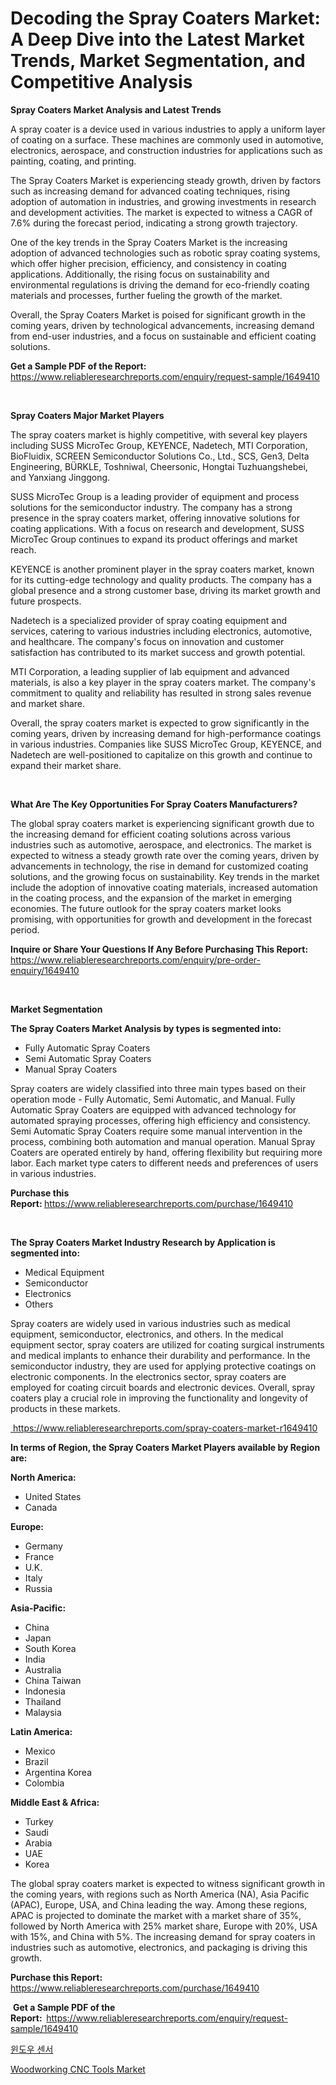 <p><h1>Decoding the Spray Coaters Market: A Deep Dive into the Latest Market Trends, Market Segmentation, and Competitive Analysis</h1></p><p><strong>Spray Coaters Market Analysis and Latest Trends</strong></p>
<p><p>A spray coater is a device used in various industries to apply a uniform layer of coating on a surface. These machines are commonly used in automotive, electronics, aerospace, and construction industries for applications such as painting, coating, and printing.</p><p>The Spray Coaters Market is experiencing steady growth, driven by factors such as increasing demand for advanced coating techniques, rising adoption of automation in industries, and growing investments in research and development activities. The market is expected to witness a CAGR of 7.6% during the forecast period, indicating a strong growth trajectory.</p><p>One of the key trends in the Spray Coaters Market is the increasing adoption of advanced technologies such as robotic spray coating systems, which offer higher precision, efficiency, and consistency in coating applications. Additionally, the rising focus on sustainability and environmental regulations is driving the demand for eco-friendly coating materials and processes, further fueling the growth of the market.</p><p>Overall, the Spray Coaters Market is poised for significant growth in the coming years, driven by technological advancements, increasing demand from end-user industries, and a focus on sustainable and efficient coating solutions.</p></p>
<p><strong>Get a Sample PDF of the Report:&nbsp;</strong> <a href="https://www.reliableresearchreports.com/enquiry/request-sample/1649410">https://www.reliableresearchreports.com/enquiry/request-sample/1649410</a></p>
<p>&nbsp;</p>
<p><strong>Spray Coaters Major Market Players</strong></p>
<p><p>The spray coaters market is highly competitive, with several key players including SUSS MicroTec Group, KEYENCE, Nadetech, MTI Corporation, BioFluidix, SCREEN Semiconductor Solutions Co., Ltd., SCS, Gen3, Delta Engineering, BÜRKLE, Toshniwal, Cheersonic, Hongtai Tuzhuangshebei, and Yanxiang Jinggong. </p><p>SUSS MicroTec Group is a leading provider of equipment and process solutions for the semiconductor industry. The company has a strong presence in the spray coaters market, offering innovative solutions for coating applications. With a focus on research and development, SUSS MicroTec Group continues to expand its product offerings and market reach.</p><p>KEYENCE is another prominent player in the spray coaters market, known for its cutting-edge technology and quality products. The company has a global presence and a strong customer base, driving its market growth and future prospects.</p><p>Nadetech is a specialized provider of spray coating equipment and services, catering to various industries including electronics, automotive, and healthcare. The company's focus on innovation and customer satisfaction has contributed to its market success and growth potential.</p><p>MTI Corporation, a leading supplier of lab equipment and advanced materials, is also a key player in the spray coaters market. The company's commitment to quality and reliability has resulted in strong sales revenue and market share.</p><p>Overall, the spray coaters market is expected to grow significantly in the coming years, driven by increasing demand for high-performance coatings in various industries. Companies like SUSS MicroTec Group, KEYENCE, and Nadetech are well-positioned to capitalize on this growth and continue to expand their market share.</p></p>
<p>&nbsp;</p>
<p><strong>What Are The Key Opportunities For Spray Coaters Manufacturers?</strong></p>
<p><p>The global spray coaters market is experiencing significant growth due to the increasing demand for efficient coating solutions across various industries such as automotive, aerospace, and electronics. The market is expected to witness a steady growth rate over the coming years, driven by advancements in technology, the rise in demand for customized coating solutions, and the growing focus on sustainability. Key trends in the market include the adoption of innovative coating materials, increased automation in the coating process, and the expansion of the market in emerging economies. The future outlook for the spray coaters market looks promising, with opportunities for growth and development in the forecast period.</p></p>
<p><strong>Inquire or Share Your Questions If Any Before Purchasing This Report:</strong> <a href="https://www.reliableresearchreports.com/enquiry/pre-order-enquiry/1649410">https://www.reliableresearchreports.com/enquiry/pre-order-enquiry/1649410</a></p>
<p>&nbsp;</p>
<p><strong>Market Segmentation</strong></p>
<p><strong>The Spray Coaters Market Analysis by types is segmented into:</strong></p>
<p><ul><li>Fully Automatic Spray Coaters</li><li>Semi Automatic Spray Coaters</li><li>Manual Spray Coaters</li></ul></p>
<p><p>Spray coaters are widely classified into three main types based on their operation mode - Fully Automatic, Semi Automatic, and Manual. Fully Automatic Spray Coaters are equipped with advanced technology for automated spraying processes, offering high efficiency and consistency. Semi Automatic Spray Coaters require some manual intervention in the process, combining both automation and manual operation. Manual Spray Coaters are operated entirely by hand, offering flexibility but requiring more labor. Each market type caters to different needs and preferences of users in various industries.</p></p>
<p><strong>Purchase this Report:&nbsp;</strong><a href="https://www.reliableresearchreports.com/purchase/1649410">https://www.reliableresearchreports.com/purchase/1649410</a></p>
<p>&nbsp;</p>
<p><strong>The Spray Coaters Market Industry Research by Application is segmented into:</strong></p>
<p><ul><li>Medical Equipment</li><li>Semiconductor</li><li>Electronics</li><li>Others</li></ul></p>
<p><p>Spray coaters are widely used in various industries such as medical equipment, semiconductor, electronics, and others. In the medical equipment sector, spray coaters are utilized for coating surgical instruments and medical implants to enhance their durability and performance. In the semiconductor industry, they are used for applying protective coatings on electronic components. In the electronics sector, spray coaters are employed for coating circuit boards and electronic devices. Overall, spray coaters play a crucial role in improving the functionality and longevity of products in these markets.</p></p>
<p><a href="https://www.reliableresearchreports.com/spray-coaters-market-r1649410">&nbsp;https://www.reliableresearchreports.com/spray-coaters-market-r1649410</a></p>
<p><strong>In terms of Region, the Spray Coaters Market Players available by Region are:</strong></p>
<p>
    <p> <strong> North America: </strong>
        <ul>
            <li>United States</li>
            <li>Canada</li>
        </ul>
        </p> 
    <p> <strong> Europe: </strong>
        <ul>
            <li>Germany</li>
            <li>France</li>
            <li>U.K.</li>
            <li>Italy</li>
            <li>Russia</li>
        </ul>
        </p> 
    <p> <strong> Asia-Pacific: </strong>
        <ul>
            <li>China</li>
            <li>Japan</li>
            <li>South Korea</li>
            <li>India</li>
            <li>Australia</li>
            <li>China Taiwan</li>
            <li>Indonesia</li>
            <li>Thailand</li>
            <li>Malaysia</li>
        </ul>
        </p> 
    <p> <strong> Latin America: </strong>
        <ul>
            <li>Mexico</li>
            <li>Brazil</li>
            <li>Argentina Korea</li>
            <li>Colombia</li>
        </ul>
        </p> 
    <p> <strong> Middle East & Africa: </strong>
        <ul>
            <li>Turkey</li>
            <li>Saudi</li>
            <li>Arabia</li>
            <li>UAE</li>
            <li>Korea</li>
        </ul>
    </p>
    </p>
<p><p>The global spray coaters market is expected to witness significant growth in the coming years, with regions such as North America (NA), Asia Pacific (APAC), Europe, USA, and China leading the way. Among these regions, APAC is projected to dominate the market with a market share of 35%, followed by North America with 25% market share, Europe with 20%, USA with 15%, and China with 5%. The increasing demand for spray coaters in industries such as automotive, electronics, and packaging is driving this growth.</p></p>
<p><strong>Purchase this Report: </strong><a href="https://www.reliableresearchreports.com/purchase/1649410">https://www.reliableresearchreports.com/purchase/1649410</a></p>
<p>&nbsp;<strong>Get a Sample PDF of the Report:&nbsp;&nbsp;</strong><a href="https://www.reliableresearchreports.com/enquiry/request-sample/1649410">https://www.reliableresearchreports.com/enquiry/request-sample/1649410</a></p>
<p><strong></strong></p>
<p><p><a href="https://medium.com/@rowedrowe/%EC%B0%BD%EB%AC%B8-%EC%84%BC%EC%84%9C-%EC%8B%9C%EC%9E%A5-2021%EB%85%84%EA%B9%8C%EC%A7%80%EC%9D%98-%EB%8F%99%ED%96%A5-%EC%98%88%EC%B8%A1-%EB%B0%8F-%EA%B2%BD%EC%9F%81-%EB%B6%84%EC%84%9D-833428ee25c8">윈도우 센서</a></p><p><a href="https://military-diascia-e68.notion.site/Woodworking-CNC-Tools-Market-The-Key-To-Successful-Business-Strategy-Forecast-Till-2031-10547d9f43904f22ad212f890ff01131">Woodworking CNC Tools Market</a></p></p>